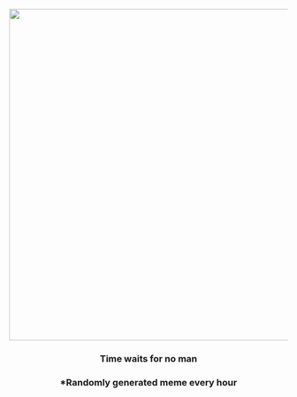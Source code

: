 <p align="center">
        <img src="https://i.redd.it/v179mrtkm1m81.gif" width="600" height="600">
        </p>
        <h3 align="center">Time waits for no man</h3>
        <h3 align="center">*Randomly generated meme every hour</h3>
    
